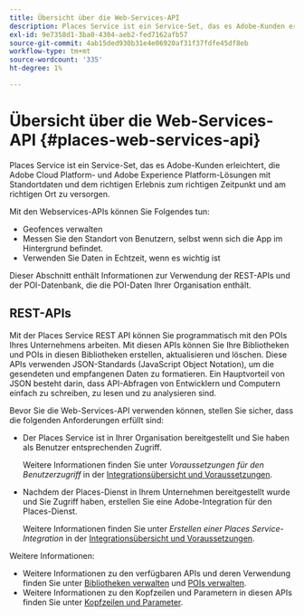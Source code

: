 ```yaml
---
title: Übersicht über die Web-Services-API
description: Places Service ist ein Service-Set, das es Adobe-Kunden erleichtert, die Adobe Experience Cloud- und Adobe Experience Platform-Lösungen mit Standortdaten und dem richtigen Erlebnis zum richtigen Zeitpunkt und am richtigen Ort zu versorgen.
exl-id: 9e7358d1-3ba0-4304-aeb2-fed7162afb57
source-git-commit: 4ab15ded930b31e4e06920af31f37fdfe45df8eb
workflow-type: tm+mt
source-wordcount: '335'
ht-degree: 1%

---
```


# Übersicht über die Web-Services-API {#places-web-services-api}

Places Service ist ein Service-Set, das es Adobe-Kunden erleichtert, die Adobe Cloud Platform- und Adobe Experience Platform-Lösungen mit Standortdaten und dem richtigen Erlebnis zum richtigen Zeitpunkt und am richtigen Ort zu versorgen.

Mit den Webservices-APIs können Sie Folgendes tun:

* Geofences verwalten
* Messen Sie den Standort von Benutzern, selbst wenn sich die App im Hintergrund befindet.
* Verwenden Sie Daten in Echtzeit, wenn es wichtig ist

Dieser Abschnitt enthält Informationen zur Verwendung der REST-APIs und der POI-Datenbank, die die POI-Daten Ihrer Organisation enthält.

## REST-APIs

Mit der Places Service REST API können Sie programmatisch mit den POIs Ihres Unternehmens arbeiten. Mit diesen APIs können Sie Ihre Bibliotheken und POIs in diesen Bibliotheken erstellen, aktualisieren und löschen. Diese APIs verwenden JSON-Standards (JavaScript Object Notation), um die gesendeten und empfangenen Daten zu formatieren. Ein Hauptvorteil von JSON besteht darin, dass API-Abfragen von Entwicklern und Computern einfach zu schreiben, zu lesen und zu analysieren sind.

Bevor Sie die Web-Services-API verwenden können, stellen Sie sicher, dass die folgenden Anforderungen erfüllt sind:

* Der Places Service ist in Ihrer Organisation bereitgestellt und Sie haben als Benutzer entsprechenden Zugriff.

  Weitere Informationen finden Sie unter *Voraussetzungen für den Benutzerzugriff* in der [Integrationsübersicht und Voraussetzungen](/help/web-service-api/adobe-i-o-integration.md).

* Nachdem der Places-Dienst in Ihrem Unternehmen bereitgestellt wurde und Sie Zugriff haben, erstellen Sie eine Adobe-Integration für den Places-Dienst.

  Weitere Informationen finden Sie unter *Erstellen einer Places Service-Integration* in der [Integrationsübersicht und Voraussetzungen](/help/web-service-api/adobe-i-o-integration.md).

Weitere Informationen:

* Weitere Informationen zu den verfügbaren APIs und deren Verwendung finden Sie unter [Bibliotheken verwalten](/help/web-service-api/api-usage/manage-libraries/manage-libraries.md) und [POIs verwalten](/help/web-service-api/api-usage/manage-pois/manage-pois.md).
* Weitere Informationen zu den Kopfzeilen und Parametern in diesen APIs finden Sie unter [Kopfzeilen und Parameter](/help/web-service-api/api-usage/headers-and-parameters.md).
